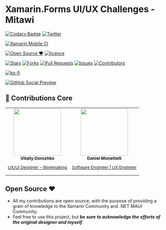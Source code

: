 # Xamarin.Forms UI/UX Challenges - Mitawi

[![Codacy Badge](https://api.codacy.com/project/badge/Grade/3f6e895c980848fa9aad033f53dad161)](https://app.codacy.com/gh/danielmonettelli/Mitawi?utm_source=github.com&utm_medium=referral&utm_content=danielmonettelli/Mitawi&utm_campaign=Badge_Grade_Settings)
[![Twitter](https://img.shields.io/twitter/follow/DanielMonetelli.svg?style=social)](https://twitter.com/DanielMonetelli)

[![Xamarin Mobile CI](https://github.com/danielmonettelli/Mitawi/actions/workflows/mobile.yml/badge.svg)](https://github.com/danielmonettelli/Mitawi/actions/workflows/mobile.yml)

[![Open Source ❤](https://badges.frapsoft.com/os/v1/open-source.svg?v=103)](#open-source-)  [![licence](https://img.shields.io/badge/license-MIT-blue.svg?style=flat-square)](https://github.com/danielmonettelli/Mitawi/blob/main/LICENSE)

[![Stars](https://img.shields.io/github/stars/danielmonettelli/Mitawi)](https://github.com/danielmonettelli/Mitawi/stargazers) [![Forks](https://img.shields.io/github/forks/danielmonettelli/Mitawi)](https://github.com/danielmonettelli/Mitawi/network/members) [![Pull Requests](https://img.shields.io/github/issues-pr/danielmonettelli/Mitawi)](https://github.com/danielmonettelli/Mitawi/pulls) [![Issues](https://img.shields.io/github/issues/danielmonettelli/Mitawi)](https://github.com/danielmonettelli/Mitawi/issues) [![Contributors](https://img.shields.io/github/contributors/danielmonettelli/Mitawi?color=2b9348)](https://github.com/danielmonettelli/Mitawi/graphs/contributors)

[![ko-fi](https://ko-fi.com/img/githubbutton_sm.svg)](https://ko-fi.com/A0A49B3UQ)

[![GitHub Social Preview](https://raw.githubusercontent.com/danielmonettelli/Mitawi/main/Assets/Mitawi_GitHub_Social_Preview.png)](#GitHub-Social-Preview)

## 👥 Contributions Core

<table>
 <tbody>
  <tr>
    <td align="center" valign="top">
      <a href="https://www.linkedin.com/in/vitaliy-dorozhko-985767118/">
        <img width="150" src="https://media-exp1.licdn.com/dms/image/C5603AQE6hn0TFRy4kQ/profile-displayphoto-shrink_800_800/0/1643142532483?e=1649289600&v=beta&t=zXxZddtSlOHsHP-IPTtsUEhaKv2U6iROcOeX4HG3XVA"/><br>
        <sub>
          <b>Vitaliy Dorozhko</b>
          <br>
          <p>UX/UI Designer – Wowmaking</p>
        </sub>
      </a>
    </td>
     <td align="center" valign="top">
      <a href="https://www.linkedin.com/in/danielmonettelli/">
        <img width="150" src="https://github.com/danielmonettelli.png"/><br>
        <sub>
          <b>Daniel Monettelli</b>
          <br>
          <p>Software Engineer | UX Engineer</p>
        </sub>
      </a>
    </td>
  </tr>
  </tbody>
</table>

## Open Source ❤

- All my contributions are open source, with the purpose of providing a grain of knowledge to the Xamarin Community and .NET MAUI Community.
- Feel free to use this project, but ***be sure to acknowledge the efforts of the original designer and myself***.
